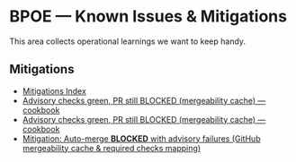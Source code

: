 <!-- status: stub; target: 150+ words -->
<!-- status: stub; target: 150+ words -->
<!-- status: stub; target: 150+ words -->
<!-- status: stub; target: 150+ words -->
<!-- status: stub; target: 150+ words -->
<!-- status: stub; target: 150+ words -->
# BPOE — Known Issues & Mitigations

This area collects operational learnings we want to keep handy.

## Mitigations
* [Mitigations Index](admin/bpoe/mitigations/_index.md)
* [Advisory checks green, PR still BLOCKED (mergeability cache) — cookbook](admin/bpoe/mitigations/2025-09-05_advisory-green-but-blocked_fix.md)
* [Advisory checks green, PR still BLOCKED (mergeability cache) — cookbook](admin/bpoe/mitigations/2025-09-05_advisory-green-but-blocked.md)
* [Mitigation: Auto-merge **BLOCKED** with advisory failures (GitHub mergeability cache & required checks mapping)](admin/bpoe/mitigations/2025-09-05_mergeability-cache-and-checks.md)







